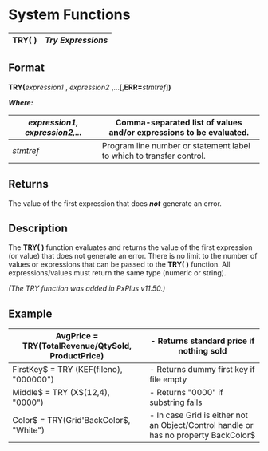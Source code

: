 # System Functions

**TRY( )** |  **_Try Expressions_**  
---|---  
  
##  Format

**TRY(**_expression1_ , _expression2_ ,...[,**ERR=**_stmtref_]**)**

**_Where:_**

_expression1, expression2,..._ |  Comma-separated list of values and/or expressions to be evaluated.  
---|---  
_stmtref_ |  Program line number or statement label to which to transfer control.  
  
##  Returns

The value of the first expression that does **_not_** generate an error.

##  Description

The **TRY( )** function evaluates and returns the value of the first expression (or value) that does not generate an error. There is no limit to the number of values or expressions that can be passed to the **TRY( )** function. All expressions/values must return the same type (numeric or string).

_(The TRY function was added in PxPlus v11.50.)_

##  Example

AvgPrice = TRY(TotalRevenue/QtySold, ProductPrice) |  \- Returns standard price if nothing sold  
---|---  
FirstKey$ = TRY (KEF(fileno), "000000") |  \- Returns dummy first key if file empty  
Middle$ = TRY (X$(12,4), "0000") |  \- Returns "0000" if substring fails  
Color$ = TRY(Grid'BackColor$, "White") |  \- In case Grid is either not an Object/Control handle or has no property BackColor$
